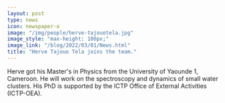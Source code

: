 ```yaml
---
layout: post
type: news
icon: newspaper-o
image: "/img/people/herve-tajouotela.jpg" 
image_style: "max-height: 100px;"
image_link: "/blog/2022/03/01/News.html"
title: "Herve Tajouo Tela joins the team."
---
```


Herve got his Master's in Physics from the University of Yaounde 1, Cameroon.
He will work on the spectroscopy and dynamics of small water clusters. 
His PhD is supported by the ICTP Office of External Activities (ICTP-OEA).

